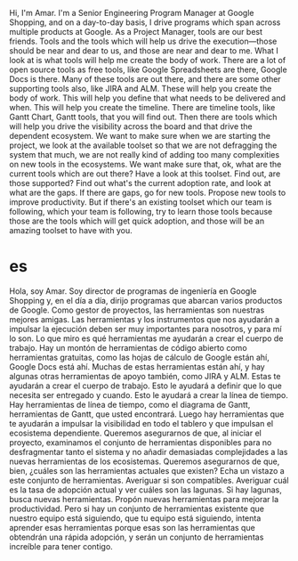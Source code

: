 Hi, I'm Amar. I'm a Senior Engineering Program Manager at Google Shopping, and on a day-to-day basis, I drive programs which span across multiple products at Google. As a Project Manager, tools are our best friends. Tools and the tools which will help us drive the execution—those should be near and dear to us, and those are near and dear to me. What I look at is what tools will help me create the body of work. There are a lot of open source tools as free tools, like Google Spreadsheets are there, Google Docs is there. Many of these tools are out there, and there are some other supporting tools also, like JIRA and ALM. These will help you create the body of work. This will help you define that what needs to be delivered and when. This will help you create the timeline. There are timeline tools, like Gantt Chart, Gantt tools, that you will find out. Then there are tools which will help you drive the visibility across the board and that drive the dependent ecosystem. We want to make sure when we are starting the project, we look at the available toolset so that we are not defragging the system that much, we are not really kind of adding too many complexities on new tools in the ecosystems. We want make sure that, ok, what are the current tools which are out there? Have a look at this toolset. Find out, are those supported? Find out what's the current adoption rate, and look at what are the gaps. If there are gaps, go for new tools. Propose new tools to improve productivity. But if there's an existing toolset which our team is following, which your team is following, try to learn those tools because those are the tools which will get quick adoption, and those will be an amazing toolset to have with you.
# es
Hola, soy Amar. Soy director de programas de ingeniería en Google Shopping y, en el día a día, dirijo programas que abarcan varios productos de Google. Como gestor de proyectos, las herramientas son nuestras mejores amigas. Las herramientas y los instrumentos que nos ayudarán a impulsar la ejecución deben ser muy importantes para nosotros, y para mí lo son. Lo que miro es qué herramientas me ayudarán a crear el cuerpo de trabajo. Hay un montón de herramientas de código abierto como herramientas gratuitas, como las hojas de cálculo de Google están ahí, Google Docs está ahí. Muchas de estas herramientas están ahí, y hay algunas otras herramientas de apoyo también, como JIRA y ALM. Estas te ayudarán a crear el cuerpo de trabajo. Esto le ayudará a definir que lo que necesita ser entregado y cuando. Esto le ayudará a crear la línea de tiempo. Hay herramientas de línea de tiempo, como el diagrama de Gantt, herramientas de Gantt, que usted encontrará. Luego hay herramientas que te ayudarán a impulsar la visibilidad en todo el tablero y que impulsan el ecosistema dependiente. Queremos asegurarnos de que, al iniciar el proyecto, examinamos el conjunto de herramientas disponibles para no desfragmentar tanto el sistema y no añadir demasiadas complejidades a las nuevas herramientas de los ecosistemas. Queremos asegurarnos de que, bien, ¿cuáles son las herramientas actuales que existen? Echa un vistazo a este conjunto de herramientas. Averiguar si son compatibles. Averiguar cuál es la tasa de adopción actual y ver cuáles son las lagunas. Si hay lagunas, busca nuevas herramientas. Propón nuevas herramientas para mejorar la productividad. Pero si hay un conjunto de herramientas existente que nuestro equipo está siguiendo, que tu equipo está siguiendo, intenta aprender esas herramientas porque esas son las herramientas que obtendrán una rápida adopción, y serán un conjunto de herramientas increíble para tener contigo.